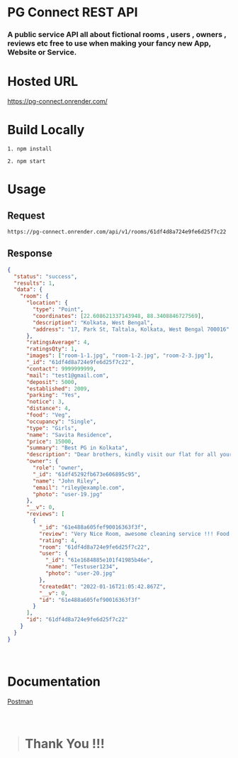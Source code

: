 # PG Connect REST API

### A public service API all about fictional rooms , users , owners , reviews etc free to use when making your fancy new App, Website or Service.

# Hosted URL
https://pg-connect.onrender.com/

# Build Locally

```
1. npm install

2. npm start
```

# Usage

## Request

```
https://pg-connect.onrender.com/api/v1/rooms/61df4d8a724e9fe6d25f7c22
```

## Response

```json
{
  "status": "success",
  "results": 1,
  "data": {
    "room": {
      "location": {
        "type": "Point",
        "coordinates": [22.608621337143948, 88.3408846727569],
        "description": "Kolkata, West Bengal",
        "address": "17, Park St, Taltala, Kolkata, West Bengal 700016"
      },
      "ratingsAverage": 4,
      "ratingsQty": 1,
      "images": ["room-1-1.jpg", "room-1-2.jpg", "room-2-3.jpg"],
      "_id": "61df4d8a724e9fe6d25f7c22",
      "contact": 9999999999,
      "mail": "test1@gmail.com",
      "deposit": 5000,
      "established": 2009,
      "parking": "Yes",
      "notice": 3,
      "distance": 4,
      "food": "Veg",
      "occupancy": "Single",
      "type": "Girls",
      "name": "Savita Residence",
      "price": 15000,
      "summary": "Best PG in Kolkata",
      "description": "Dear brothers, kindly visit our flat for all your accommodation or short-term rental needs. This is a new flat with a single-room attached washroom and balcony. Each room has its separate entrance. Fully furnished and all along with marble flooring. Within 15 minutes from Jadavpur police station or Ruby crossing or Acropolis Mall, by auto or bus. Ideal for executives, students, visitors who want to stay in a clean and safe neighborhood. Waiting for your positive response.",
      "owner": {
        "role": "owner",
        "_id": "61df45292fb673e606895c95",
        "name": "John Riley",
        "email": "riley@example.com",
        "photo": "user-19.jpg"
      },
      "__v": 0,
      "reviews": [
        {
          "_id": "61e488a605fef90016363f3f",
          "review": "Very Nice Room, awesome cleaning service !!! Food service could have been better",
          "rating": 4,
          "room": "61df4d8a724e9fe6d25f7c22",
          "user": {
            "_id": "61e1684885e101f41985b46e",
            "name": "Testuser1234",
            "photo": "user-20.jpg"
          },
          "createdAt": "2022-01-16T21:05:42.867Z",
          "__v": 0,
          "id": "61e488a605fef90016363f3f"
        }
      ],
      "id": "61df4d8a724e9fe6d25f7c22"
    }
  }
}
```

</br>

# Documentation

[Postman](https://documenter.getpostman.com/view/14524684/UVXjKGQw)

</br>

> # Thank You !!!
